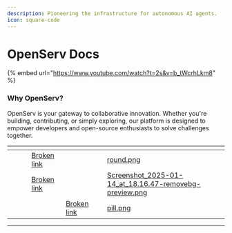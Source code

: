 ```yaml
---
description: Pioneering the infrastructure for autonomous AI agents.
icon: square-code
---
```


# OpenServ Docs

{% embed url="https://www.youtube.com/watch?t=2s&v=b_tWcrhLkm8" %}

### Why OpenServ?

OpenServ is your gateway to collaborative innovation. Whether you're building, contributing, or simply exploring, our platform is designed to empower developers and open-source enthusiasts to solve challenges together.

<table data-view="cards"><thead><tr><th></th><th></th><th></th><th data-type="content-ref"></th><th data-type="content-ref"></th><th data-type="content-ref"></th><th data-hidden data-card-cover data-type="files"></th></tr></thead><tbody><tr><td></td><td></td><td></td><td><a href="broken-reference">Broken link</a></td><td></td><td></td><td><a href=".gitbook/assets/round.png">round.png</a></td></tr><tr><td></td><td></td><td></td><td><a href="broken-reference">Broken link</a></td><td></td><td></td><td><a href=".gitbook/assets/Screenshot_2025-01-14_at_18.16.47-removebg-preview.png">Screenshot_2025-01-14_at_18.16.47-removebg-preview.png</a></td></tr><tr><td></td><td></td><td></td><td></td><td><a href="broken-reference">Broken link</a></td><td></td><td><a href=".gitbook/assets/pill.png">pill.png</a></td></tr></tbody></table>

***
